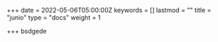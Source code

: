 +++
date = 2022-05-06T05:00:00Z
keywords = []
lastmod = ""
title = "junio"
type = "docs"
weight = 1

+++
bsdgede
